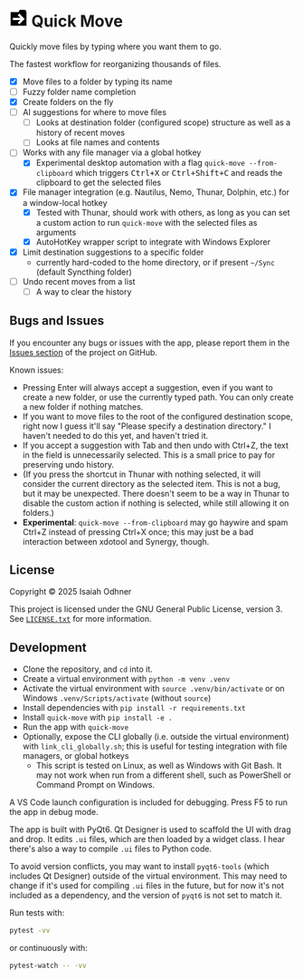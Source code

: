 # <img src="src/quick_move/folder-with-arrow.svg" height="32"> Quick Move

Quickly move files by typing where you want them to go.

The fastest workflow for reorganizing thousands of files.

- [x] Move files to a folder by typing its name
- [ ] Fuzzy folder name completion
- [x] Create folders on the fly
- [ ] AI suggestions for where to move files
  - [ ] Looks at destination folder (configured scope) structure as well as a history of recent moves
  - [ ] Looks at file names and contents
- [ ] Works with any file manager via a global hotkey
  - [x] Experimental desktop automation with a flag `quick-move --from-clipboard` which triggers <kbd>Ctrl+X</kbd> or <kbd>Ctrl+Shift+C</kbd> and reads the clipboard to get the selected files
- [x] File manager integration (e.g. Nautilus, Nemo, Thunar, Dolphin, etc.) for a window-local hotkey
  - [x] Tested with Thunar, should work with others, as long as you can set a custom action to run `quick-move` with the selected files as arguments
  - [x] AutoHotKey wrapper script to integrate with Windows Explorer
- [x] Limit destination suggestions to a specific folder
  - currently hard-coded to the home directory, or if present `~/Sync` (default Syncthing folder)
- [ ] Undo recent moves from a list
  - [ ] A way to clear the history

## Bugs and Issues

If you encounter any bugs or issues with the app, please report them in the [Issues section](https://github.com/1j01/quick-move/issues) of the project on GitHub.

Known issues:
- Pressing Enter will always accept a suggestion, even if you want to create a new folder, or use the currently typed path. You can only create a new folder if nothing matches.
- If you want to move files to the root of the configured destination scope, right now I guess it'll say "Please specify a destination directory."
  I haven't needed to do this yet, and haven't tried it.
- If you accept a suggestion with Tab and then undo with Ctrl+Z, the text in the field is unnecessarily selected. This is a small price to pay for preserving undo history.
- (If you press the shortcut in Thunar with nothing selected, it will consider the current directory as the selected item. This is not a bug, but it may be unexpected. There doesn't seem to be a way in Thunar to disable the custom action if nothing is selected, while still allowing it on folders.)
- **Experimental**: `quick-move --from-clipboard` may go haywire and spam Ctrl+Z instead of pressing Ctrl+X once; this may just be a bad interaction between xdotool and Synergy, though.

## License

Copyright © 2025 Isaiah Odhner

This project is licensed under the GNU General Public License, version 3. See [`LICENSE.txt`](https://github.com/1j01/quick-move/blob/main/LICENSE.txt) for more information.

## Development

- Clone the repository, and `cd` into it.
- Create a virtual environment with `python -m venv .venv`
- Activate the virtual environment with `source .venv/bin/activate` or on Windows `.venv/Scripts/activate` (without `source`)
- Install dependencies with `pip install -r requirements.txt`
- Install `quick-move` with `pip install -e .`
- Run the app with `quick-move`
- Optionally, expose the CLI globally (i.e. outside the virtual environment) with `link_cli_globally.sh`; this is useful for testing integration with file managers, or global hotkeys
  - This script is tested on Linux, as well as Windows with Git Bash. It may not work when run from a different shell, such as PowerShell or Command Prompt on Windows.

A VS Code launch configuration is included for debugging. Press F5 to run the app in debug mode.

The app is built with PyQt6. Qt Designer is used to scaffold the UI with drag and drop. It edits `.ui` files, which are then loaded by a widget class.
I hear there's also a way to compile `.ui` files to Python code.

To avoid version conflicts, you may want to install `pyqt6-tools` (which includes Qt Designer) outside of the virtual environment. This may need to change if it's used for compiling `.ui` files in the future, but for now it's not included as a dependency, and the version of `pyqt6` is not set to match it.

Run tests with:
```bash
pytest -vv
```
or continuously with:
```bash
pytest-watch -- -vv
```

